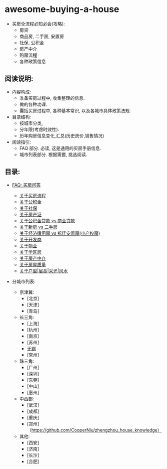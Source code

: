 # awesome-buying-a-house

- 买房全流程必知必会(攻略):
    - 房贷
    - 商品房, 二手房, 安置房
    - 社保, 公积金
    - 房产中介
    - 购房流程
    - 各种政策信息


## 阅读说明:
- 内容构成:
    - 准备买房过程中, 收集整理的信息.
    - 做的各种功课.
    - 囊括买房过程中, 各种基本常识, 以及各城市具体政策法规.
- 目录结构: 
    - 按城市分类, 
    - 分年限(考虑时效性).
    - 历年购房信息变化,汇总(历史房价,销售情况)
- 阅读指引:
    - FAQ 部分. 必读, 这是通用的买房手册信息.
    - 城市列表部分. 根据需要, 挑选阅读.

## 目录:


- [FAQ: 买房问答]()
    - [关于买房流程]()
    - [关于公积金]()
    - [关于社保]()
    - [关于房产证]()
    - [关于公积金贷款 vs 商业贷款]()
    - [关于新房 vs 二手房]()
    - [关于经济适用房 vs 拆迁安置房(小产权房)]()
    - [关于开发商]()
    - [关于物业]()
    - [关于学区房]()
    - [关于房产中介]()
    - [关于房屋质量]()
    - [关于户型|层高|采光|风水]()




- 分城市列表:
    - 京津冀:
        - [北京]
        - [天津]
        - [青岛]
    - 长三角:
        - [上海]
        - [杭州]
        - [南京]
        - [苏州]
        - [无锡](./City/WuXi/readme.md)
        - [常州]
    - 珠三角:
        - [广州]
        - [深圳]
        - [东莞]
        - [中山]
        - [惠州]
    - 中西部:
        - [武汉]
        - [成都]
        - [重庆]
        - [郑州]（https://github.com/CooperNiu/zhengzhou_house_knowledge）
    - 其他:
        - [西安]
        - [济南]
        - [长沙]
        - [合肥]



